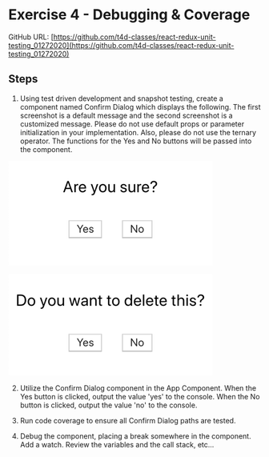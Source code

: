 # Exercise 4 - Debugging & Coverage

GitHub URL: [https://github.com/t4d-classes/react-redux-unit-testing_01272020](https://github.com/t4d-classes/react-redux-unit-testing_01272020)

## Steps

1. Using test driven development and snapshot testing, create a component named Confirm Dialog which displays the following. The first screenshot is a default message and the second screenshot is a customized message. Please do not use default props or parameter initialization in your implementation. Also, please do not use the ternary operator. The functions for the Yes and No buttons will be passed into the component.

![Default Confim Dialog](images/default-confirm.png "Default Confim Dialog")

![Default Confim Dialog](images/custom-confirm.png "Custom Confim Dialog")

2. Utilize the Confirm Dialog component in the App Component. When the Yes button is clicked, output the value 'yes' to the console. When the No button is clicked, output the value 'no' to the console. 

3. Run code coverage to ensure all Confirm Dialog paths are tested.

4. Debug the component, placing a break somewhere in the component. Add a watch. Review the variables and the call stack, etc...
